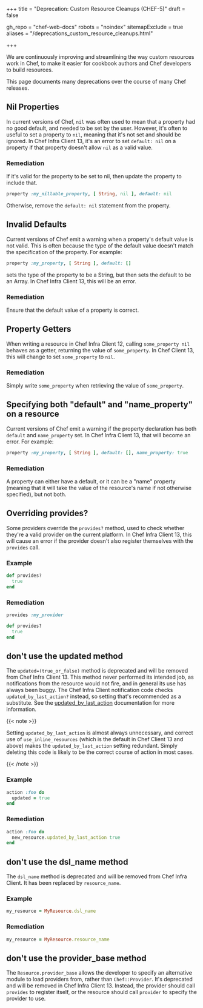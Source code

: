 +++
title = "Deprecation: Custom Resource Cleanups (CHEF-5)"
draft = false

gh_repo = "chef-web-docs"
robots = "noindex"
sitemapExclude = true
aliases = "/deprecations_custom_resource_cleanups.html"

+++

We are continuously improving and streamlining the way custom resources
work in Chef, to make it easier for cookbook authors and Chef developers
to build resources.

This page documents many deprecations over the course of many Chef
releases.

## Nil Properties

In current versions of Chef, `nil` was often used to mean that a
property had no good default, and needed to be set by the user. However,
it's often to useful to set a property to `nil`, meaning that it's not
set and should be ignored. In Chef Infra Client 13, it's an error to set
`default: nil` on a property if that property doesn't allow `nil` as a
valid value.

### Remediation

If it's valid for the property to be set to nil, then update the
property to include that.

```ruby
property :my_nillable_property, [ String, nil ], default: nil
```

Otherwise, remove the `default: nil` statement from the property.

## Invalid Defaults

Current versions of Chef emit a warning when a property's default value
is not valid. This is often because the type of the default value
doesn't match the specification of the property. For example:

```ruby
property :my_property, [ String ], default: []
```

sets the type of the property to be a String, but then sets the default
to be an Array. In Chef Infra Client 13, this will be an error.

### Remediation

Ensure that the default value of a property is correct.

## Property Getters

When writing a resource in Chef Infra Client 12, calling `some_property nil`
behaves as a getter, returning the value of `some_property`. In Chef
Client 13, this will change to set `some_property` to `nil`.

### Remediation

Simply write `some_property` when retrieving the value of
`some_property`.

## Specifying both "default" and "name_property" on a resource

Current versions of Chef emit a warning if the property declaration has
both `default` and `name_property` set. In Chef Infra Client 13, that will
become an error. For example:

```ruby
property :my_property, [ String ], default: [], name_property: true
```

### Remediation

A property can either have a default, or it can be a "name" property
(meaning that it will take the value of the resource's name if not
otherwise specified), but not both.

## Overriding provides?

Some providers override the `provides?` method, used to check whether
they're a valid provider on the current platform. In Chef Infra Client 13,
this will cause an error if the provider doesn't also register
themselves with the `provides` call.

### Example

```ruby
def provides?
  true
end
```

### Remediation

```ruby
provides :my_provider

def provides?
  true
end
```

## don't use the updated method

The `updated=(true_or_false)` method is deprecated and will be removed
from Chef Infra Client 13. This method never performed its intended job, as
notifications from the resource would not fire, and in general its use
has always been buggy. The Chef Infra Client notification code checks
`updated_by_last_action?` instead, so setting that's recommended as a
substitute. See the
[updated_by_last_action](/custom_resources_notes/#updated-by-last-action)
documentation for more information.

{{< note >}}

Setting `updated_by_last_action` is almost always unnecessary, and
correct use of `use_inline_resources` (which is the default in Chef
Client 13 and above) makes the `updated_by_last_action` setting
redundant. Simply deleting this code is likely to be the correct
course of action in most cases.

{{< /note >}}

### Example

```ruby
action :foo do
  updated = true
end
```

### Remediation

```ruby
action :foo do
  new_resource.updated_by_last_action true
end
```

## don't use the dsl_name method

The `dsl_name` method is deprecated and will be removed from Chef Infra Client. It has been replaced by `resource_name`.

### Example

```ruby
my_resource = MyResource.dsl_name
```

### Remediation

```ruby
my_resource = MyResource.resource_name
```

## don't use the provider_base method

The `Resource.provider_base` allows the developer to specify an
alternative module to load providers from, rather than `Chef::Provider`.
It's deprecated and will be removed in Chef Infra Client 13. Instead, the
provider should call `provides` to register itself, or the resource
should call `provider` to specify the provider to use.
